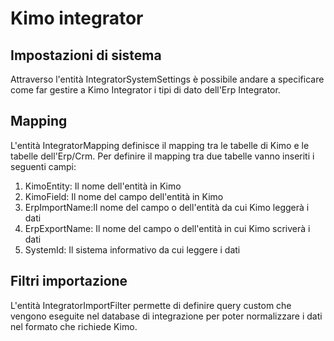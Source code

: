 # Kimo integrator

## Impostazioni di sistema <a id="impostazioni-di-sistema"></a>

Attraverso l'entità IntegratorSystemSettings è possibile andare a specificare come far gestire a Kimo Integrator i tipi di dato dell'Erp Integrator.

## Mapping <a id="mapping"></a>

L'entità IntegratorMapping definisce il mapping tra le tabelle di Kimo e le tabelle dell'Erp/Crm. Per definire il mapping tra due tabelle vanno inseriti i seguenti campi:

1. KimoEntity: Il nome dell'entità in Kimo
2. KimoField: Il nome del campo dell'entità in Kimo
3. ErpImportName:Il nome del campo o dell'entità da cui Kimo leggerà i dati
4. ErpExportName: Il nome del campo o dell'entità in cui Kimo scriverà i dati
5. SystemId: Il sistema informativo da cui leggere i dati

## Filtri importazione <a id="filtri-importazione"></a>

L'entità IntegratorImportFilter permette di definire query custom che vengono eseguite nel database di integrazione per poter normalizzare i dati nel formato che richiede Kimo.

